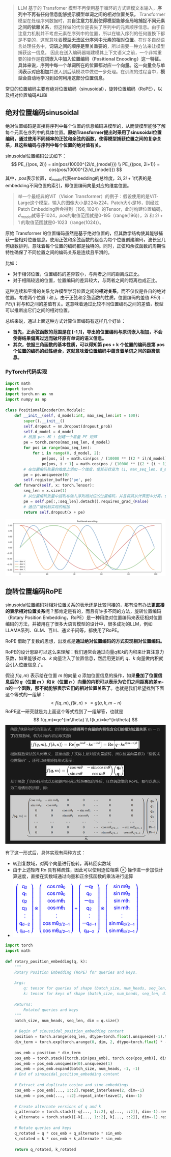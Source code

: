 

> LLM 基于的 Transfomer 模型不再使用基于循环的方式建模文本输入，**序列中不再有任何信息能够提示模型单词之间的相对位置关系。**
> Transformer 模型在处理序列数据时，其**自注意力机制使得模型能够全局地捕捉不同元素之间的依赖关系**，但这样做的代价是丧失了序列中的元素顺序信息。由于自注意力机制并不考虑元素在序列中的位置，所以在输入序列的任何置换下都是不变的，这就意味着**模型无法区分序列中元素的相对位置**。在许多自然语言处理任务中，**词语之间的顺序是至关重要的**，所以需要一种方法来让模型捕获这一信息。
> 因此在送入编码器端建模其上下文语义之前，一个非常重要的操作是**在词嵌入中加入位置编码（Positional Encoding）**这一特征。
> 具体来说，**序列中每一个单词所在的位置都对应一个向量**。这一**向量会与单词表示对应相加**并送入到后续模块中做进一步处理。在训练的过程当中，**模型会自动地学习到如何利用这部分位置信息。**

常见的位置编码主要有绝对位置编码（sinusoidal），旋转位置编码（RoPE），以及相对位置编码ALiBi

## 绝对位置编码sinusoidal

绝对位置编码是直接将序列中每个位置的信息编码进模型的，从而使模型能够了解每个元素在序列中的具体位置。**原始Transformer提出时采用了sinusoidal位置编码，通过使用不同频率的正弦和余弦的函数，使得模型捕获位置之间的复杂关系，且这些编码与序列中每个位置的绝对值有关。**

sinusoidal位置编码公式如下：
$$
PE_{(pos, 2i)} = sin(pos/10000^{2i/d_{model}}) \\
PE_{(pos, 2i+1)} = cos(pos/10000^{2i/d_{model}})
$$
其中，$pos$表示位置，$d_{model}$代表embedding的总维度，$2i, 2i+1$代表的是embedding不同位置的索引，即位置编码向量对应的维度位置。

> 举一个最经典的ViT（Vision Transformer）的例子：假设使用的是ViT-Large这个模型，输入的图像大小是224x224，Patch大小是16，则经过Patch Embedding后会得到（196, 1024）的Tensor，此时构建位置编码，$d_{model}$就等于1024，$pos$的取值范围就是0-195（range(196)），$2i$ 和 $2i+1$ 的取值范围就是0-1023（range(1024)）。

原始 Transformer 的位置编码虽然是基于绝对位置的，但其数学结构使其能够捕获一些相对位置信息。使用正弦和余弦函数的组合为每个位置创建编码，波长呈几何级数排列，意味着每个位置的编码都是独特的。同时，正弦和余弦函数的周期性特性确保了不同位置之间的编码关系是连续且平滑的。

比如：

- 对于相邻位置，位置编码的差异较小，与两者之间的距离成正比。
- 对于相隔较远的位置，位置编码的差异较大，与两者之间的距离也成正比。

这种连续和平滑的关系允许模型学习位置之间的**相对关系**，而不仅仅是各自的绝对位置。考虑两个位置 $i$ 和 $j$，由于正弦和余弦函数的性质，位置编码的差值 $PE(i)-PE(j)$ 将与和之间的差值有关。这意味着通过比较不同位置编码之间的差值，模型可以推断出它们之间的相对位置。

总结来说，通过上面这种方式计算位置编码有这样几个好处：

- **首先，正余弦函数的范围是在 [-1,1]，导出的位置编码与原词嵌入相加，不会使得结果偏离过远而破坏原有单词的语义信息。**
- **其次，依据三角函数的基本性质，可以得知第 pos + k 个位置的编码是第 pos 个位置的编码的线性组合，这就意味着位置编码中蕴含着单词之间的距离信息。**



### PyTorch代码实现

```python
import math
import torch
import torch.nn as nn
import numpy as np

class PositionalEncoder(nn.Module):
    def __init__(self, d_model:int, max_seq_len:int = 100):
        super().__init__()
        self.dropout = nn.Dropout(dropout_prob)
        self.d_model = d_model
        # 根据 pos 和 i 创建一个常量 PE 矩阵
        pe = torch.zeros(max_seq_len, d_model)
        for pos in range(max_seq_len):
            for i in range(0, d_model, 2):
                pe[pos, i] = math.sin(pos / (10000 ** ((2 * i)/d_model)))
                pe[pos, i + 1] = math.cos(pos / (10000 ** ((2 * (i + 1))/d_model)))
        # 在位置编码张量的维度上添加一个维度，使其形状变为 (1, max_seq_len, d_model)，以便与输入张量相加。
        pe = pe.unsqueeze(0)
        self.register_buffer('pe', pe)
    def forward(self, x: torch.Tensor):
        seq_len = x.size(1)
        # 从位置编码张量中提取与输入序列相对应的位置编码，并且将其从计算图中分离，使得它不会参与梯度计算
        pe = self.pe[:,:seq_len].detach().requires_grad_(False)
        # 通过广播机制实现的相加
        return self.dropout(x + pe)
```

<img src="..\..\img\llm-basic\sinusoidal.png" alt="图片" style="zoom:50%;" />



## 旋转位置编码RoPE

sinusoidal位置编码对相对位置关系的表示还是比较间接的，那有没有办法**更直接的表示相对位置关系**呢？那肯定是有的，而且有许多不同的方法，旋转位置编码（Rotary Position Embedding，RoPE）是一种用绝对位置编码来表征相对位置编码的方法，并被用在了很多大语言模型的设计中，很多成功的LLM，例如LLAMA系列、GLM、百川、通义千问等，都使用了RoPE。

RoPE 借助了复数的思想，出发点是**通过绝对位置编码的方式实现相对位置编码。**

RoPE的设计思路可以这么来理解：我们通常会通过向量$q$和$k$的内积来计算注意力系数，如果能够对 $q$、$k$ 向量注入了位置信息，然后用更新的 $q$、$k$ 向量做内积就会引入位置信息了。

假设 $f(q,m)$ 表示给在位置 $m$ 的向量 $q$ 添加位置信息的操作，如果**叠加了位置信息后的 $q$（位置 $m$ ）和 $k$（位置 $n$ ）向量的内积可以表示为它们之间距离的差m-n的一个函数，那不就能够表示它们的相对位置关系了**。也就是我们希望找到下面这个等式的一组解：
$$
<f(q,m), f(k,n)>=g(q,k,m-n)
$$
RoPE这一研究就是为上面这个等式找到了一组解答，也就是
$$
f(q,m)=qe^{im\theta} \\
f(k,n)=ke^{in\theta}
$$
<img src="..\..\img\llm-basic\rope_math.png" alt="image-20240305000448536" style="zoom:67%;" />

有了这一形式后，具体实现有两种方式：

- 转到复数域，对两个向量进行旋转，再转回实数域
- 由于上述矩阵 Rn 具有稀疏性，因此可以使用逐位相乘 ⊗ 操作进一步加快计算速度，直接在实数域通过向量和正余弦函数的乘法进行运算
- <img src="..\..\img\llm-basic\rope_math2.png" alt="Image" style="zoom: 50%;" />

```python
import torch
import math

def rotary_position_embedding(q, k):
    """
    Rotary Position Embedding (RoPE) for queries and keys.
    
    Args:
        q: tensor for queries of shape (batch_size, num_heads, seq_len, dim)
        k: tensor for keys of shape (batch_size, num_heads, seq_len, dim)
        
    Returns:
        Rotated queries and keys
    """
    batch_size, num_heads, seq_len, dim = q.size()
    
    # Begin of sinusoidal_position_embedding content
    position = torch.arange(seq_len, dtype=torch.float).unsqueeze(-1).to(q.device)
    div_term = torch.exp(torch.arange(0, dim, 2, dtype=torch.float) * -(math.log(10000.0) / dim)).to(q.device)
    
    pos_emb = position * div_term
    pos_emb = torch.stack([torch.sin(pos_emb), torch.cos(pos_emb)], dim=-1).flatten(-2, -1)
    pos_emb = pos_emb.unsqueeze(0).unsqueeze(1)
    pos_emb = pos_emb.expand(batch_size, num_heads, -1, -1)
    # End of sinusoidal_position_embedding content

    # Extract and duplicate cosine and sine embeddings
    cos_emb = pos_emb[..., 1::2].repeat_interleave(2, dim=-1)
    sin_emb = pos_emb[..., ::2].repeat_interleave(2, dim=-1)

    # Create alternate versions of q and k
    q_alternate = torch.stack([-q[..., 1::2], q[..., ::2]], dim=-1).reshape(q.size())
    k_alternate = torch.stack([-k[..., 1::2], k[..., ::2]], dim=-1).reshape(k.size())

    # Rotate queries and keys
    q_rotated = q * cos_emb + q_alternate * sin_emb
    k_rotated = k * cos_emb + k_alternate * sin_emb

    return q_rotated, k_rotated
```


